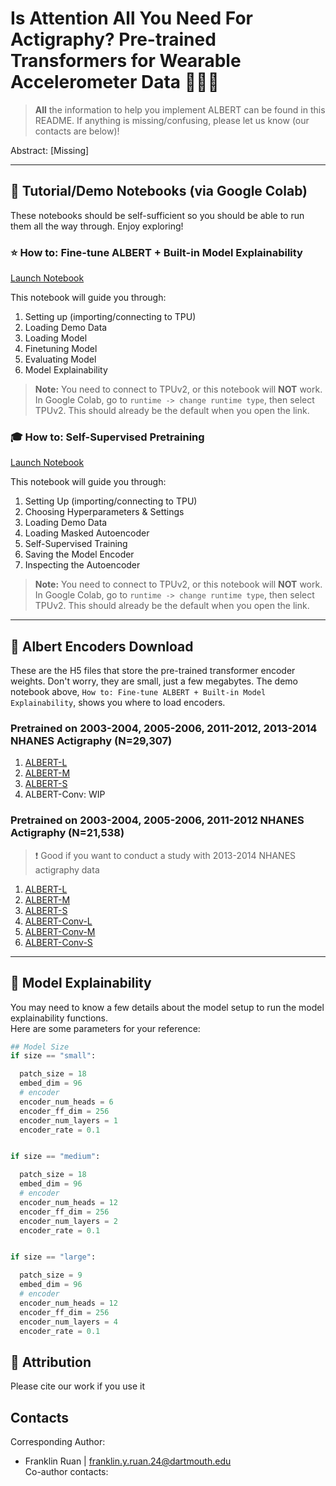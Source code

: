 # Is Attention All You Need For Actigraphy? Pre-trained Transformers for Wearable Accelerometer Data 🏃‍♀️🏃

>**All** the information to help you implement ALBERT can be found in this README. If anything is missing/confusing, please let us know (our contacts are below)! 

Abstract: [Missing]

---

## 📔 Tutorial/Demo Notebooks (via Google Colab) 
These notebooks should be self-sufficient so you should be able to run them all the way through. Enjoy exploring!

### ⭐ How to: Fine-tune ALBERT + Built-in Model Explainability
[Launch Notebook](https://colab.research.google.com/drive/13FBOP1rUeAfLmSrVv578XCGHqeEU4FJf)

This notebook will guide you through:
1. Setting up (importing/connecting to TPU)
2. Loading Demo Data
3. Loading Model
4. Finetuning Model
5. Evaluating Model
6. Model Explainability

> **Note:** You need to connect to TPUv2, or this notebook will **NOT** work.  
> In Google Colab, go to `runtime -> change runtime type`, then select TPUv2. This should already be the default when you open the link.

### 🎓 How to: Self-Supervised Pretraining
[Launch Notebook](https://colab.research.google.com/drive/1yLsxmd8fhQzkQLaIl5PB6T6CVyCebA-r)

This notebook will guide you through:
1. Setting Up (importing/connecting to TPU)
2. Choosing Hyperparameters & Settings
3. Loading Demo Data
4. Loading Masked Autoencoder
5. Self-Supervised Training
6. Saving the Model Encoder
7. Inspecting the Autoencoder

> **Note:** You need to connect to TPUv2, or this notebook will **NOT** work.  
> In Google Colab, go to `runtime -> change runtime type`, then select TPUv2. This should already be the default when you open the link.

---
## 💾 Albert Encoders Download
These are the H5 files that store the pre-trained transformer encoder weights. Don't worry, they are small, just a few megabytes. The demo notebook above, `How to: Fine-tune ALBERT + Built-in Model Explainability`, shows you where to load encoders. 

### Pretrained on 2003-2004, 2005-2006, 2011-2012, 2013-2014 NHANES Actigraphy (N=29,307)
1. [ALBERT-L](https://www.dropbox.com/scl/fi/man7n56fmo3m78bbeuic8/encoder_large_90_unsmoothed_mse_all.h5?rlkey=nnovpuo6yf42dqi9od3n9dqpl&st=mfc5f550&dl=0)
2. [ALBERT-M](https://www.dropbox.com/scl/fi/jc1gdzuj1tp6oq0cu9xzk/encoder_medium_90_unsmoothed_mse_all.h5?rlkey=a1609bxbd4pxyvnk5uw2zl5vs&st=drbco21l&dl=0)
3. [ALBERT-S](https://www.dropbox.com/scl/fi/0j03b6wzlav9p00qbg0ok/encoder_small_90_unsmoothed_mse_all.h5?rlkey=yu7s1jar6fbkfv1s71a05nyif&st=1zqo31t2&dl=0)
4. ALBERT-Conv: WIP

### Pretrained on 2003-2004, 2005-2006, 2011-2012 NHANES Actigraphy (N=21,538)
> ❗ Good if you want to conduct a study with 2013-2014 NHANES actigraphy data
1. [ALBERT-L](https://www.dropbox.com/scl/fi/gpa294hjl1cpt2tgf0s7o/encoder_large_90_unsmoothed_mse_all.h5?rlkey=8d7rv9qtt36ammgy14ed769we&st=cvhmwxeo&dl=0)
2. [ALBERT-M](https://www.dropbox.com/scl/fi/7h21c4sv3bbgsy3qdveb0/encoder_medium_90_unsmoothed_mse_all.h5?rlkey=w46b82qx328q0rxk8i1y16cnr&st=0lr3ho5o&dl=0)
3. [ALBERT-S](https://www.dropbox.com/scl/fi/drrs4q7itl83sq6c4ynfy/encoder_small_90_unsmoothed_mse_all.h5?rlkey=of53s0c9ki7mtoq9q8h6p0ybv&st=oufs4zd0&dl=0)
4. [ALBERT-Conv-L](https://www.dropbox.com/scl/fi/p5z1edbtwj4nhmpwz4u4z/conv_encoder_large_90_unsmoothed_mse_all.h5?rlkey=sjguwtxfdt42yzm2e9kw5b940&st=dkan59xd&dl=0)
5. [ALBERT-Conv-M](https://www.dropbox.com/scl/fi/fe5psorrfwuu5kbq0ya10/conv_encoder_medium_90_unsmoothed_mse_all.h5?rlkey=gg4r3irf91n091kkopp2jt490&st=h5uq30cz&dl=0)
6. [ALBERT-Conv-S](https://www.dropbox.com/scl/fi/77sisd63iqzqcm85l87cp/conv_encoder_small_90_unsmoothed_mse_all.h5?rlkey=gyvcbb0hh1x3f3sbyh0z2fjyp&st=5zug12sn&dl=0) 


---

## 🧠 Model Explainability
You may need to know a few details about the model setup to run the model explainability functions. <br>
Here are some parameters for your reference:

```python
## Model Size
if size == "small":

  patch_size = 18
  embed_dim = 96
  # encoder
  encoder_num_heads = 6
  encoder_ff_dim = 256
  encoder_num_layers = 1
  encoder_rate = 0.1


if size == "medium":

  patch_size = 18
  embed_dim = 96
  # encoder
  encoder_num_heads = 12
  encoder_ff_dim = 256
  encoder_num_layers = 2
  encoder_rate = 0.1


if size == "large":

  patch_size = 9
  embed_dim = 96
  # encoder
  encoder_num_heads = 12
  encoder_ff_dim = 256
  encoder_num_layers = 4
  encoder_rate = 0.1

```

## 📜 Attribution
Please cite our work if you use it 

## Contacts
Corresponding Author: 
* Franklin Ruan | franklin.y.ruan.24@dartmouth.edu <br> 
Co-author contacts:


